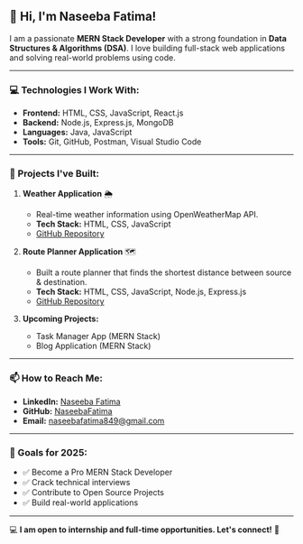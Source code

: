 
## 👋 Hi, I'm Naseeba Fatima!

I am a passionate **MERN Stack Developer** with a strong foundation in **Data Structures & Algorithms (DSA)**.
I love building full-stack web applications and solving real-world problems using code.

---

### 💻 Technologies I Work With:
- **Frontend:** HTML, CSS, JavaScript, React.js
- **Backend:** Node.js, Express.js, MongoDB
- **Languages:** Java, JavaScript
- **Tools:** Git, GitHub, Postman, Visual Studio Code

---

### 🚀 Projects I've Built:
1. **Weather Application** 🌦️  
   - Real-time weather information using OpenWeatherMap API.  
   - **Tech Stack:** HTML, CSS, JavaScript  
   - [GitHub Repository](https://github.com/NaseebaFatima/WeatherApp)

2. **Route Planner Application** 🗺️  
   - Built a route planner that finds the shortest distance between source & destination.  
   - **Tech Stack:** HTML, CSS, JavaScript, Node.js, Express.js  
   - [GitHub Repository](https://github.com/NaseebaFatima/RoutePlannerApp)

3. **Upcoming Projects:**  
   - Task Manager App (MERN Stack)  
   - Blog Application (MERN Stack)  

---

### 📫 How to Reach Me:
- **LinkedIn:** [Naseeba Fatima](https://www.linkedin.com/in/naseeba-fatima-b90b5626a)
- **GitHub:** [NaseebaFatima](https://github.com/NaseebaFatima)
- **Email:** naseebafatima849@gmail.com

---

### 🎯 Goals for 2025:
- ✅ Become a Pro MERN Stack Developer
- ✅ Crack technical interviews
- ✅ Contribute to Open Source Projects
- ✅ Build real-world applications

---

💻 **I am open to internship and full-time opportunities. Let's connect!** 🚀
